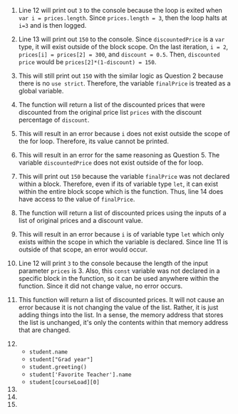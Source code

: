 1. Line 12 will print out `3` to the console because the loop is exited when `var i = prices.length`. Since `prices.length = 3`, then the loop halts at `i=3` and is then logged.
   
2. Line 13 will print out `150` to the console. Since `discountedPrice` is a `var` type, it will exist outside of the block scope. On the last iteration, `i = 2`, `prices[i] = prices[2] = 300`, and `discount = 0.5`. Then, `discounted price` would be `prices[2]*(1-discount) = 150`.  
   
3. This will still print out `150` with the similar logic as Question 2 because there is no `use strict`. Therefore, the variable `finalPrice` is treated as a global variable.
   
4. The function will return a list of the discounted prices that were discounted from the original price list `prices` with the discount percentage of `discount`.
   
5. This will result in an error because `i` does not exist outside the scope of the for loop. Therefore, its value cannot be printed.
   
6. This will result in an error for the same reasoning as Question 5. The variable `discountedPrice` does not exist outside of the for loop.

7. This will print out `150` because the variable `finalPrice` was not declared within a block. Therefore, even if its of variable type `let`, it can exist within the entire block scope which is the function. Thus, line 14 does have access to the value of `finalPrice`.

8. The function will return a list of discounted prices using the inputs of a list of original prices and a discount value.
   
9. This will result in an error because `i` is of variable type `let` which only exists within the scope in which the variable is declared. Since line 11 is outside of that scope, an error would occur.
    
10. Line 12 will print `3` to the console because the length of the input parameter `prices` is 3. Also, this `const` variable was not declared in a specific block in the function, so it can be used anywhere within the function. Since it did not change value, no error occurs.
    
11. This function will return a list of discounted prices. It will not cause an error because it is not changing the value of the list. Rather, it is just adding things into the list. In a sense, the memory address that stores the list is unchanged, it's only the contents within that memory address that are changed.

12. * `student.name`  
    * `student["Grad year"]`
    * `student.greeting()`
    * `student['Favorite Teacher'].name`
    * `student[courseLoad][0]`
13. 
14. 
15. 
